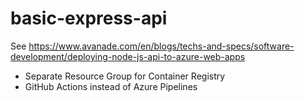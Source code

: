 # basic-express-api

See <https://www.avanade.com/en/blogs/techs-and-specs/software-development/deploying-node-js-api-to-azure-web-apps>

* Separate Resource Group for Container Registry
* GitHub Actions instead of Azure Pipelines
